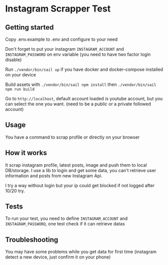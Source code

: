 # Instagram Scrapper Test

## Getting started
Copy .env.example to .env and configure to your need 

Don't forget to put your instagram `INSTAGRAM_ACCOUNT` and `INSTAGRAM_PASSWORD` on env variable (you need to have two factor login disable)

Run `./vendor/bin/sail up` if you have docker and docker-compose installed on your device

Build assets with `./vendor/bin/sail npm install` then `./vendor/bin/sail npm run build`

Go to `http://localhost`, default account loaded is youtube account, but you can select the one you want.
(need to be a public or a private followed account)

## Usage
You have a command to scrap profile or directly on your browser

## How it works
It scrap instagram profile, latest posts, image and push them to local DB/storage. I use a lib to login and get some data, you can't retrieve 
user information and posts from new Instagram Api.

I try a way without login but your ip could get blocked if not logged after 10/20 try. 

## Tests
To run your test, you need to define `INSTAGRAM_ACCOUNT` and `INSTAGRAM_PASSWORD`, one test check if it can retrieve datas

## Troubleshooting
You may have some problems while you get data for first time (instagram detect a new device, just confirm it on your phone)
